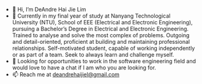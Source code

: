 - 👋 Hi, I’m DeAndre Hai Jie Lim
- 👀 Currently in my final year of study at Nanyang Technological University (NTU), School of EEE (Electrical and Electronic Engineering), pursuing a Bachelor’s Degree in Electrical and Electronic Engineering. Trained to analyse and solve the most complex of problems. Outgoing and detail-oriented, proficient at building and maintaining professional relationships. Self-motivated student, capable of working independently or as part of a team. Seek to always learn and challenge myself. 
- 🌱 Looking for opportunities to work in the software engineering field and would love to have a chat if I am who you are looking for.
- 📫 Reach me at deandrehaijiel@gmail.com

<!---
deandrehaijiel/deandrehaijiel is a ✨ special ✨ repository because its `README.md` (this file) appears on your GitHub profile.
You can click the Preview link to take a look at your changes.
--->
